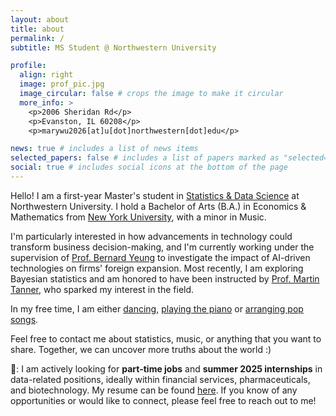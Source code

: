 ```yaml
---
layout: about
title: about
permalink: /
subtitle: MS Student @ Northwestern University

profile:
  align: right
  image: prof_pic.jpg
  image_circular: false # crops the image to make it circular
  more_info: >
    <p>2006 Sheridan Rd</p>
    <p>Evanston, IL 60208</p>
    <p>marywu2026[at]u[dot]northwestern[dot]edu</p>

news: true # includes a list of news items
selected_papers: false # includes a list of papers marked as "selected={true}"
social: true # includes social icons at the bottom of the page
---
```


Hello! I am a first-year Master's student in [Statistics & Data Science](https://statistics.northwestern.edu/) at Northwestern University. I hold a Bachelor of Arts (B.A.) in Economics & Mathematics from [New York University](https://www.nyu.edu/), with a minor in Music. 

I'm particularly interested in how advancements in technology could transform business decision-making, and I'm currently working under the supervision of [Prof. Bernard Yeung](https://www.sustech.edu.cn/en/faculties/bernardyyeung.html) to investigate the impact of AI-driven technologies on firms' foreign expansion. Most recently, I am exploring Bayesian statistics and am honored to have been instructed by [Prof. Martin Tanner](https://statistics.northwestern.edu/people/in-memoriam/martin-tanner.html), who sparked my interest in the field. 

In my free time, I am either [dancing](https://youtube.com/playlist?list=PLTtwOyXty5KrBILfYxhCcgQkDOWCKc7O4&si=J7n9ydpSPswdH8dg), [playing the piano](https://youtube.com/playlist?list=PLTtwOyXty5Ko6EUtSugRxdR_8hsD30817&si=z_aScmD2JXHh8V3i) or [arranging pop songs](https://musescore.com/user/36638079). 

Feel free to contact me about statistics, music, or anything that you want to share. Together, we can uncover more truths about the world :)

📣: I am actively looking for **part-time jobs** and **summer 2025 internships** in data-related positions, ideally within financial services, pharmaceuticals, and biotechnology. My resume can be found [here](./_pages/Mary_Wu_resume.pdf). If you know of any opportunities or would like to connect, please feel free to reach out to me! 
